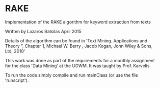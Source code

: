 # RAKE
Implementation of the RAKE algorithm for keyword extraction from texts

Written by Lazaros Batsilas
April 2015

Details of the algorithm can be found in 'Text Mining. Applications and Theory ”, Chapter 1, Michael W. Berry , Jacob Kogan, John
Wiley & Sons, Ltd, 2010'

This work was done as part of the requirements for a monthly assignment for the class 'Data Mining' at the UOWM. It was taught by Prof. Karvelis.

To run the code simply compile and run mainClass (or use the file 'runscript').
